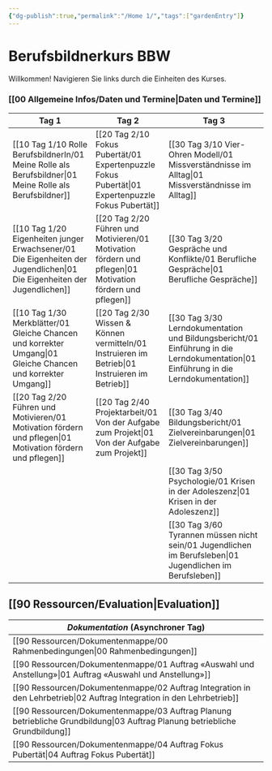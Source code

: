 ```yaml
---
{"dg-publish":true,"permalink":"/Home 1/","tags":["gardenEntry"]}
---
```


# Berufsbildnerkurs BBW

Willkommen!
Navigieren Sie links durch die Einheiten des Kurses. 
### [[00 Allgemeine Infos/Daten und Termine\|Daten und Termine]]

| **Tag 1**                                   | **Tag 2**                             | **Tag 3**                                  |
| ------------------------------------------- | ------------------------------------- | ------------------------------------------ |
| [[10 Tag 1/10 Rolle BerufsbildnerIn/01 Meine Rolle als Berufsbildner\|01 Meine Rolle als Berufsbildner]]        | [[20 Tag 2/10 Fokus Pubertät/01 Expertenpuzzle Fokus Pubertät\|01 Expertenpuzzle Fokus Pubertät]]  | [[30 Tag 3/10 Vier-Ohren Modell/01 Missverständnisse im Alltag\|01 Missverständnisse im Alltag]]         |
| [[10 Tag 1/20 Eigenheiten junger Erwachsener/01 Die Eigenheiten der Jugendlichen\|01 Die Eigenheiten der Jugendlichen]]     | [[20 Tag 2/20 Führen und Motivieren/01 Motivation fördern und pflegen\|01 Motivation fördern und pflegen]] | [[30 Tag 3/20 Gespräche und Konflikte/01 Berufliche Gespräche\|01 Berufliche Gespräche]]                |
| [[10 Tag 1/30 Merkblätter/01 Gleiche Chancen und korrekter Umgang\|01 Gleiche Chancen und korrekter Umgang]] | [[20 Tag 2/30 Wissen & Können vermitteln/01 Instruieren im Betrieb\|01 Instruieren im Betrieb]]         | [[30 Tag 3/30 Lerndokumentation und Bildungsbericht/01 Einführung in die Lerndokumentation\|01 Einführung in die Lerndokumentation]] |
| [[20 Tag 2/20 Führen und Motivieren/01 Motivation fördern und pflegen\|01 Motivation fördern und pflegen]]       | [[20 Tag 2/40 Projektarbeit/01 Von der Aufgabe zum Projekt\|01 Von der Aufgabe zum Projekt]]    | [[30 Tag 3/40 Bildungsbericht/01 Zielvereinbarungen\|01 Zielvereinbarungen]]                  |
|                                             |                                       | [[30 Tag 3/50 Psychologie/01 Krisen in der Adoleszenz\|01 Krisen in der Adoleszenz]]            |
|                                             |                                       | [[30 Tag 3/60 Tyrannen müssen nicht sein/01 Jugendlichen im Berufsleben\|01 Jugendlichen im Berufsleben]]         |

[[90 Ressourcen/Evaluation\|Evaluation]]
---

| *Dokumentation* (Asynchroner Tag)                |
| ------------------------------------------------ |
| [[90 Ressourcen/Dokumentenmappe/00 Rahmenbedingungen\|00 Rahmenbedingungen]]                         |
| [[90 Ressourcen/Dokumentenmappe/01 Auftrag «Auswahl und Anstellung»\|01 Auftrag «Auswahl und Anstellung»]]          |
| [[90 Ressourcen/Dokumentenmappe/02 Auftrag Integration in den Lehrbetrieb\|02 Auftrag Integration in den Lehrbetrieb]]    |
| [[90 Ressourcen/Dokumentenmappe/03 Auftrag Planung betriebliche Grundbildung\|03 Auftrag Planung betriebliche Grundbildung]] |
| [[90 Ressourcen/Dokumentenmappe/04 Auftrag Fokus Pubertät\|04 Auftrag Fokus Pubertät]]                    |
